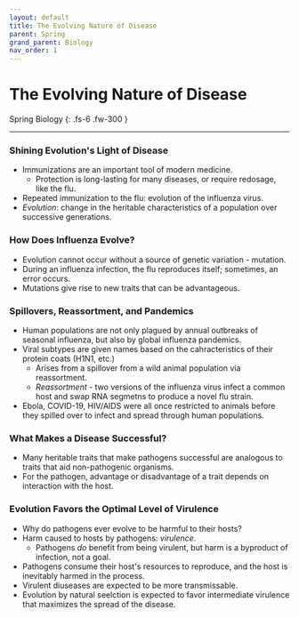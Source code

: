 ```yaml
---
layout: default
title: The Evolving Nature of Disease
parent: Spring
grand_parent: Biology
nav_order: 1
---
```


# The Evolving Nature of Disease

Spring Biology
{: .fs-6 .fw-300 }

---

### Shining Evolution's Light of Disease
- Immunizations are an important tool of modern medicine.
  - Protection is long-lasting for many diseases, or require redosage, like the flu.
- Repeated immunization to the flu: evolution of the influenza virus.
- *Evolution*: change in the heritable characteristics of a population over successive generations.

### How Does Influenza Evolve?
- Evolution cannot occur without a source of genetic variation - mutation.
- During an influenza infection, the flu reproduces itself; sometimes, an error occurs.
- Mutations give rise to new traits that can be advantageous.

### Spillovers, Reassortment, and Pandemics
- Human populations are not only plagued by annual outbreaks of seasonal influenza, but also by global influenza pandemics.
- Viral subtypes are given names based on the cahracteristics of their protein coats (H1N1, etc.)
  - Arises from a spillover from a wild animal population via reassortment.
  - *Reassortment* - two versions of the influenza virus infect a common host and swap RNA segmetns to produce a novel flu strain.
- Ebola, COVID-19, HIV/AIDS were all once restricted to animals before they spilled over to infect and spread through human populations.

### What Makes a Disease Successful?
- Many heritable traits that make pathogens successful are analogous to traits that aid non-pathogenic organisms.
- For the pathogen, advantage or disadvantage of a trait depends on interaction with the host.


### Evolution Favors the Optimal Level of Virulence
- Why do pathogens ever evolve to be harmful to their hosts?
- Harm caused to hosts by pathogens: *virulence*.
  - Pathogens *do* benefit from being virulent, but harm is a byproduct of infection, not a goal.
- Pathogens consume their host's resources to reproduce, and the host is inevitably harmed in the process.
- Virulent diuseases are expected to be more transmissable.
- Evolution by natural seelction is expected to favor intermediate virulence that maximizes the spread of the disease.
